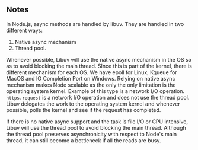 ## Notes

In Node.js, async methods are handled by libuv. They are handled in two different ways:

1. Native async mechanism
2. Thread pool.

Whenever possible, Libuv will use the native async mechanism in the OS so as to avoid blocking the main thread. SInce this is part of the kernel, there is different mechanism for each OS. We have epoll for Linux, Kqueue for MacOS and IO Completion Port on Windows. Relying on native async mechanism makes Node scalable as the only the only limitation is the operating system kernel. Example of this type is a network I/O operation. `https.request` is a network I/O operation and does not use the thread pool. Libuv delegates the work to the operating system kernel and whenever possible, polls the kernel and see if the request has completed.

If there is no native async support and the task is file I/O or CPU intensive, Libuv will use the thread pool to avoid blocking the main thread. Although the thread pool preserves asynchronicity with respect to Node's main thread, it can still become a bottleneck if all the reads are busy.